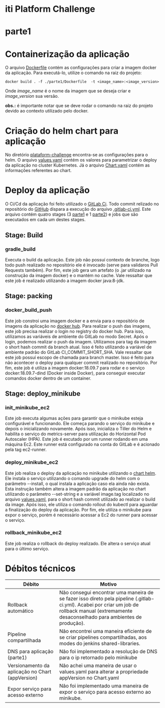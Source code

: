 # iti Platform Challenge

# parte1

# Containerização da aplicação
O arquivo [Dockerfile](/parte1/Dockerfile) contém as configurações para criar a imagem docker da aplicação.
Para executá-lo, utilize o comando na raiz do projeto:
```shell script
docker build . -f ./parte1/Dockerfile  -t <image_name>:<image_version>
```
Onde <i>image_name</i> é o nome da imagem que se deseja criar e <i>image_version</i> sua versão.

<b>obs.:</b> é importante notar que se deve rodar o comando na raiz do projeto devido ao contexto
utilizado pelo docker. 

# Criação do helm chart para aplicação
No diretório [plataform-challenge](/parte1/plataform-challenge) encontra-se as configurações para o helm.
O arquivo [values.yaml](/parte1/plataform-challenge/values.yaml) contém os valores para parametrizar o deploy
da aplicação no cluster Kubernetes. Já o arquivo [Chart.yaml](/parte1/plataform-challenge/Chart.yaml) contém
as informações referentes ao chart.


# Deploy da aplicação
O Ci/Cd da aplicação foi feito utilizado o [GitLab Ci](https://docs.gitlab.com/ee/ci/). Todo commit relizado no repositório
do [GitHub](https://github.com/victoramsantos/plataform-challenge/) dispara a execução do arquivo [.gitlab-ci.yml](../.gitlab-ci.yml).
Este arquivo contém quatro stages (3 [parte1](../parte1) e 1 [parte2](../parte2)) e jobs que são executados em cada um destes stages.

## Stage: Build
### gradle_build
Executa o build da aplicação. Este job não possuí contexto de branche, logo todo push realizado no repositório ele é
invocado (serve para validaros Pull Requests também).
Por fim, este job gera um artefato (o .jar utilizado na construção da imagem docker) e o mantém no cache.
Vale ressaltar que este job é realizado utilizando a imagem docker java:8-jdk.

## Stage: packing
### docker_build_push
Este job constroi uma imagem docker e a envia para o repositório de imagens da aplicação no [docker hub](https://hub.docker.com/repository/docker/victoramsantos/plataform-challenge).
Para realizar o push das imagens, este job precisa realizar o login no registry do docker hub. Para isso, utilizamos
as variáveis de ambiente do GitLab no modo Secret.
Após o login, podemos realizar o push da imagem. Utilizamos para tag da imagem o short hash commit da branch atual. Isso
é feito utilizando a variável de ambiente padrão do GitLab CI_COMMIT_SHORT_SHA.
Vale ressaltar que este job possuí escopo de chamada para branch master. Isso é feito para não acontecer o deploy para qualquer
commit realizado no repositório.
Por fim, este job é utiliza a imagem docker:18.09.7 para rodar e o serviço docker:18.09.7-dind (Docker inside Docker), 
para conseguir executar comandos docker dentro de um container.

## Stage: deploy_minikube
### init_minikube_ec2
Este job executa algumas ações para garantir que o minikube esteja configurável e funcionando. 
Ele começa parando o serviço do minikube e depois o inicializando novamente. Após isso, inicializa o Tiller do Helm e
habilita o serviço do metrics-server para utilização do Horizontal Pod Autoscaler (HPA).
Este job é excutado por um runner rodando em uma máquina Ec2. Este runner está configurado na conta do GitLab e é acionado
pela tag ec2-runner. 

### deploy_minikube_ec2
Este job realiza o deploy da aplicação no minikube utilizando o [chart helm](plataform-challenge). Ele instala o serviço
utilizando o comando upgrade do helm com o parâmetro --install, o qual instala a aplicação caso ela ainda não exista. 
Esta instrução também altera a imagem padrão da aplicação no chart utilizando o parâmetro --set-string e a variável 
image.tag localizado no arquivo [values.yaml](plataform-challenge/values.yaml), para o short hash commit utilizado ao 
realizar o build da image. Após isso, ele utiliza o comando rollout do kubectl para aguardar a finalização do deploy da 
aplicação.
Por fim, ele utiliza o minikube para expor o serviço, porém é necessário acessar a Ec2 do runner para acessar o serviço.

### rollback_minikube_ec2
Este job realiza o rollback do deploy realizado. Ele altera o serviço atual para o último serviço. 

# Débitos técnicos
Débito | Motivo
------------ | -------------
Rollback automático | Não consegui encontrar uma maneira de se fazer isso direto pela pipeline (.gitlab-ci.yml). Acabei por criar um job de rollback manual (extremamente desaconselhado para ambientes de produção).
Pipeline compartilhada | Não encontrei uma maneira eficiente de se criar pipelines compartilhadas, aos modes do jenkins shared-libraries. 
DNS para aplicação (parte1) | Não foi implementado a resolução de DNS para o ip retornado pelo minikube
Versionamento da aplicação no Chart (appVersion) | Não achei uma maneira de usar o values.yaml para alterar a propriedade appVersion no Chart.yaml
Expor serviço para acesso externo | Não foi implementado uma maneira de expor o serviço para acesso externo ao minikube.